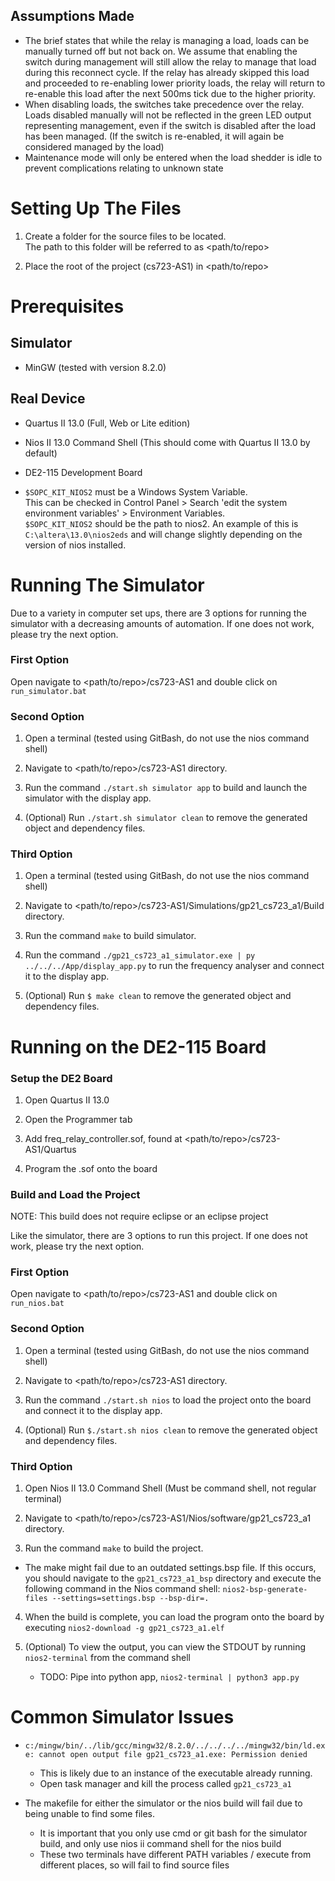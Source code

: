 ## Assumptions Made

- The brief states that while the relay is managing a load, loads can be manually turned off but not back on.
  We assume that enabling the switch during management will still allow the relay to manage that load during this reconnect cycle.
  If the relay has already skipped this load and proceeded to re-enabling lower priority loads, the relay will return to re-enable this load after the next 500ms tick due to the higher priority.
- When disabling loads, the switches take precedence over the relay. Loads disabled manually will not be reflected in the green LED output representing management, even if the switch is disabled after the load has been managed. (If the switch is re-enabled, it will again be considered managed by the load)
- Maintenance mode will only be entered when the load shedder is idle to prevent complications relating to unknown state

# Setting Up The Files

1. Create a folder for the source files to be located.  
   The path to this folder will be referred to as <path/to/repo>

2. Place the root of the project (cs723-AS1) in <path/to/repo>

# Prerequisites

## Simulator

- MinGW (tested with version 8.2.0)

## Real Device

- Quartus II 13.0 (Full, Web or Lite edition)

- Nios II 13.0 Command Shell (This should come with Quartus II 13.0 by default)

- DE2-115 Development Board

- `$SOPC_KIT_NIOS2` must be a Windows System Variable.  
  This can be checked in Control Panel > Search 'edit the system environment variables' > Environment Variables.  
  `$SOPC_KIT_NIOS2` should be the path to nios2. An example of this is `C:\altera\13.0\nios2eds` and will change slightly depending on the version of nios installed.

# Running The Simulator

Due to a variety in computer set ups, there are 3 options for running the simulator with a decreasing amounts of automation. If one does not work, please try the next option.

### First Option

Open navigate to <path/to/repo>/cs723-AS1 and double click on `run_simulator.bat`

### Second Option

1. Open a terminal (tested using GitBash, do not use the nios command shell)

2. Navigate to <path/to/repo>/cs723-AS1 directory.

3. Run the command `./start.sh simulator app` to build and launch the simulator with the display app.

4. (Optional) Run `./start.sh simulator clean` to remove the generated object and dependency files.

### Third Option

1. Open a terminal (tested using GitBash, do not use the nios command shell)

2. Navigate to <path/to/repo>/cs723-AS1/Simulations/gp21_cs723_a1/Build directory.

3. Run the command `make` to build simulator.

4. Run the command `./gp21_cs723_a1_simulator.exe | py ../../../App/display_app.py` to run the frequency analyser and connect it to the display app.

5. (Optional) Run `$ make clean` to remove the generated object and dependency files.

# Running on the DE2-115 Board

### Setup the DE2 Board

1. Open Quartus II 13.0

2. Open the Programmer tab

3. Add freq_relay_controller.sof, found at <path/to/repo>/cs723-AS1/Quartus

4. Program the .sof onto the board

### Build and Load the Project

NOTE: This build does not require eclipse or an eclipse project

Like the simulator, there are 3 options to run this project. If one does not work, please try the next option.

### First Option

Open navigate to <path/to/repo>/cs723-AS1 and double click on `run_nios.bat`

### Second Option

1. Open a terminal (tested using GitBash, do not use the nios command shell)

2. Navigate to <path/to/repo>/cs723-AS1 directory.

3. Run the command `./start.sh nios` to load the project onto the board and connect it to the display app.

4. (Optional) Run `$./start.sh nios clean` to remove the generated object and dependency files.

### Third Option

1. Open Nios II 13.0 Command Shell (Must be command shell, not regular terminal)

2. Navigate to <path/to/repo>/cs723-AS1/Nios/software/gp21_cs723_a1 directory.

3. Run the command `make` to build the project.

- The make might fail due to an outdated settings.bsp file. If this occurs, you should navigate to the `gp21_cs723_a1_bsp` directory and execute the following command in the Nios command shell: `nios2-bsp-generate-files --settings=settings.bsp --bsp-dir=.`

4. When the build is complete, you can load the program onto the board by executing `nios2-download -g gp21_cs723_a1.elf`

5. (Optional) To view the output, you can view the STDOUT by running `nios2-terminal` from the command shell
   - TODO: Pipe into python app, `nios2-terminal | python3 app.py`

# Common Simulator Issues

- `c:/mingw/bin/../lib/gcc/mingw32/8.2.0/../../../../mingw32/bin/ld.exe: cannot open output file gp21_cs723_a1.exe: Permission denied`

  - This is likely due to an instance of the executable already running.
  - Open task manager and kill the process called `gp21_cs723_a1`

- The makefile for either the simulator or the nios build will fail due to being unable to find some files.
  - It is important that you only use cmd or git bash for the simulator build, and only use nios ii command shell for the nios build
  - These two terminals have different PATH variables / execute from different places, so will fail to find source files
